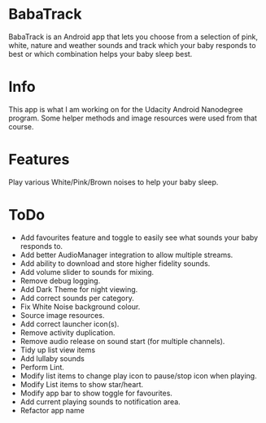 # BabaTrack
BabaTrack is an Android app that lets you choose from a selection of pink, white, nature and weather sounds and track which your baby responds to best or which combination helps your baby sleep best.



# Info
This app is what I am working on for the Udacity Android Nanodegree program. Some helper methods and image resources were used from that course.

# Features
Play various White/Pink/Brown noises to help your baby sleep.


# ToDo
- Add favourites feature and toggle to easily see what sounds your baby responds to.
- Add better AudioManager integration to allow multiple streams.
- Add ability to download and store higher fidelity sounds.
- Add volume slider to sounds for mixing.
- Remove debug logging.
- Add Dark Theme for night viewing.
- Add correct sounds per category.
- Fix White Noise background colour.
- Source image resources.
- Add correct launcher icon(s).
- Remove activity duplication.
- Remove audio release on sound start (for multiple channels).
- Tidy up list view items
- Add lullaby sounds
- Perform Lint.
- Modify list items to change play icon to pause/stop icon when playing.
- Modify List items to show star/heart.
- Modify app bar to show toggle for favourites.
- Add current playing sounds to notification area.
- Refactor app name
